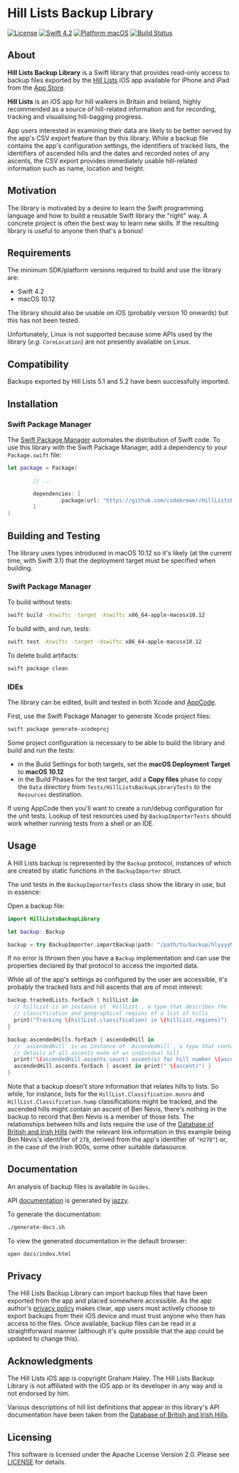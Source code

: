 # Hill Lists Backup Library

[![License](https://img.shields.io/badge/License-Apache%202.0-blue.svg)](LICENSE)
[![Swift 4.2](https://img.shields.io/badge/Swift-4.2-orange.svg)](https://developer.apple.com/swift/)
[![Platform macOS](http://img.shields.io/badge/platform-macOS-orange.svg)](https://developer.apple.com/macos/)
[![Build Status](https://api.travis-ci.org/codebrewer/HillListsBackupLibrary.svg?branch=master)](http://travis-ci.org/codebrewer/HillListsBackupLibrary)

## About

**Hill Lists Backup Library** is a Swift library that provides read-only access
to backup files exported by the [Hill Lists](https://grahamhaley.co.uk/hills/)
iOS app available for iPhone and iPad from the
[App Store](https://itunes.apple.com/gb/app/hill-lists/id315200683).

**Hill Lists** is an iOS app for hill walkers in Britain and Ireland, highly
recommended as a source of hill-related information and for recording, tracking
and visualising hill-bagging progress.

App users interested in examining their data are likely to be better served by
the app's CSV export feature than by this library. While a backup file contains
the app's configuration settings, the identifiers of tracked lists, the
identifiers of ascended hills and the dates and recorded notes of any ascents,
the CSV export provides immediately usable hill-related information such as
name, location and height.

## Motivation

The library is motivated by a desire to learn the Swift programming language and
how to build a reusable Swift library the "right" way. A concrete project is
often the best way to learn new skills. If the resulting library is useful to
anyone then that's a bonus!

## Requirements

The minimum SDK/platform versions required to build and use the library are:
 
* Swift 4.2
* macOS 10.12

The library should also be usable on iOS (probably version 10 onwards) but this
has not been tested.

Unfortunately, Linux is not supported because some APIs used by the library
(*e.g.* `CoreLocation`) are not presently available on Linux.

## Compatibility

Backups exported by Hill Lists 5.1 and 5.2 have been successfully imported.

## Installation

### Swift Package Manager

The [Swift Package Manager](https://swift.org/package-manager/) automates the
distribution of Swift code. To use this library with the Swift Package Manager,
add a dependency to your `Package.swift` file:

```swift
let package = Package(

        // ...

        dependencies: [
                .package(url: "https://github.com/codebrewer/HillListsBackupLibrary.git", from: "1.2.0")
        ]
)
```

## Building and Testing

The library uses types introduced in macOS 10.12 so it's likely (at the current
time, with Swift 3.1) that the deployment target must be specified when
building.

### Swift Package Manager

To build without tests:

```bash
swift build -Xswiftc -target -Xswiftc x86_64-apple-macosx10.12
```

To build with, and run, tests:

```bash
swift test -Xswiftc -target -Xswiftc x86_64-apple-macosx10.12
```

To delete build artifacts:

```bash
swift package clean
```

### IDEs

The library can be edited, built and tested in both Xcode and
[AppCode](https://www.jetbrains.com/objc/).

First, use the Swift Package Manager to generate Xcode project files:

```bash
swift package generate-xcodeproj
```

Some project configuration is necessary to be able to build the library and
build and run the tests:

* in the Build Settings for both targets, set the **macOS Deployment Target** to
**macOS 10.12**
* in the Build Phases for the test target, add a **Copy files** phase to copy
the `Data` directory from `Tests/HillListsBackupLibraryTests` to the
`Resources` destination.

If using AppCode then you'll want to create a run/debug configuration for the
unit tests. Lookup of test resources used by `BackupImporterTests` should work
whether running tests from a shell or an IDE.

## Usage

A Hill Lists backup is represented by the `Backup` protocol, instances of which
are created by static functions in the `BackupImporter` struct.

The unit tests in the `BackupImporterTests` class show the library in use, but
in essence:

Open a backup file:

```swift
import HillListsBackupLibrary

let backup: Backup

backup = try BackupImporter.importBackup(path: "/path/to/backup/hlyyyyMMdd@HHmmSS.bak")
```

If no error is thrown then you have a `Backup` implementation and can use the
properties declared by that protocol to access the imported data.

While all of the app's settings as configured by the user are accessible, it's
probably the tracked lists and hill ascents that are of most interest:

```swift
backup.trackedLists.forEach { hillList in
  // hillList is an instance of `HillList`, a type that describes the
  // classification and geographical regions of a list of hills
  print("Tracking \(hillList.classification) in \(hillList.regions)")
}

backup.ascendedHills.forEach { ascendedHill in
  // `ascendedHill` is an instance of `AscendedHill`, a type that contains
  // details of all ascents made of an individual hill
  print("\(ascendedHill.ascents.count) ascent(s) for hill number \(ascendedHill.hillNumber):")
  ascendedHill.ascents.forEach { ascent in print(" \(ascent)") }
}
```

Note that a backup doesn't store information that relates hills to lists. So
while, for instance, lists for the `HillList.Classification.munro` and
`HillList.Classification.hump` classifications might be tracked, and the
ascended hills might contain an ascent of Ben Nevis, there's nothing in the
backup to record that Ben Nevis is a member of those lists. The relationships
between hills and lists require the use of the
[Database of British and Irish Hills](http://www.hills-database.co.uk/) (with
the relevant link information in this example being Ben Nevis's identifier of
`278`, derived from the app's identifier of `"H278"`) or, in the case of the
Irish 900s, some other suitable datasource.

## Documentation

An analysis of backup files is available in `Guides`.

API [documentation](https://codebrewer.github.io/HillListsBackupLibrary) is
generated by [jazzy](https://github.com/realm/jazzy).

To generate the documentation:

```bash
./generate-docs.sh
```

To view the generated documentation in the default browser:

```bash
open docs/index.html
```

## Privacy

The Hill Lists Backup Library can import backup files that have been exported
from the app and placed somewhere accessible. As the app author's
[privacy policy](https://grahamhaley.co.uk/privacy/) makes clear, app users must
actively choose to export backups from their iOS device and must trust anyone
who then has access to the files. Once available, backup files can be read in a
straightforward manner (although it's quite possible that the app could be
updated to change this).

## Acknowledgments

The Hill Lists iOS app is copyright Graham Haley. The Hill Lists Backup Library
is not affiliated with the iOS app or its developer in any way and is not
endorsed by him.

Various descriptions of hill list definitions that appear in this library's API
documentation have been taken from the
[Database of British and Irish Hills](http://www.hills-database.co.uk/).

## Licensing

This software is licensed under the Apache License Version 2.0. Please see
[LICENSE](LICENSE) for details.
